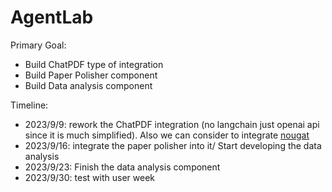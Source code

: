 # AgentLab

Primary Goal:
* Build ChatPDF type of integration
* Build Paper Polisher component
* Build Data analysis component

Timeline:
* 2023/9/9: rework the ChatPDF integration (no langchain just openai api since it is much simplified). Also we can consider to integrate [nougat](https://github.com/facebookresearch/nougat)
* 2023/9/16: integrate the paper polisher into it/ Start developing the data analysis
* 2023/9/23: Finish the data analysis component
* 2023/9/30: test with user week
